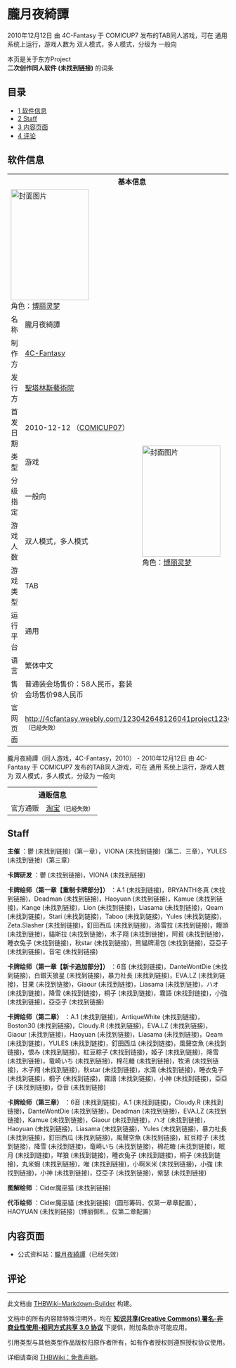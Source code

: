 # 朧月夜綺譚

<!-- source html: G:\repos\THBWiki-Markdown-Builder\THBWikiMarkdown\Temp\main\b\bb\ns0%3A%E6%9C%A7%E6%9C%88%E5%A4%9C%E7%B6%BA%E8%AD%9A.html -->

2010年12月12日 由 4C-Fantasy 于 COMICUP7 发布的TAB同人游戏，可在 通用 系统上运行，游戏人数为 双人模式，多人模式，分级为 一般向

本页是关于东方Project  
 **二次创作同人软件 (未找到链接)** 的词条
## 目录

- [1 软件信息](#软件信息)
- [2 Staff](#Staff)
- [3 内容页面](#内容页面)
- [4 评论](#评论)




## 软件信息

<table><tbody><tr><th colspan="3">基本信息</th></tr><tr><td class="cover-artwork-mobile" colspan="2"><a href="./文件-朧月夜綺譚封面.jpg.md" class="image" title="封面图片"><img alt="封面图片" src="https://upload.thwiki.cc/thumb/d/dc/%E6%9C%A7%E6%9C%88%E5%A4%9C%E7%B6%BA%E8%AD%9A%E5%B0%81%E9%9D%A2.jpg/178px-%E6%9C%A7%E6%9C%88%E5%A4%9C%E7%B6%BA%E8%AD%9A%E5%B0%81%E9%9D%A2.jpg" decoding="async" loading="lazy" width="178" height="252" srcset="https://upload.thwiki.cc/thumb/d/dc/%E6%9C%A7%E6%9C%88%E5%A4%9C%E7%B6%BA%E8%AD%9A%E5%B0%81%E9%9D%A2.jpg/267px-%E6%9C%A7%E6%9C%88%E5%A4%9C%E7%B6%BA%E8%AD%9A%E5%B0%81%E9%9D%A2.jpg 1.5x, https://upload.thwiki.cc/thumb/d/dc/%E6%9C%A7%E6%9C%88%E5%A4%9C%E7%B6%BA%E8%AD%9A%E5%B0%81%E9%9D%A2.jpg/356px-%E6%9C%A7%E6%9C%88%E5%A4%9C%E7%B6%BA%E8%AD%9A%E5%B0%81%E9%9D%A2.jpg 2x" data-file-width="500" data-file-height="707"></a><div class="cover-char">角色：<a href="./博丽灵梦.md" title="博丽灵梦">博丽灵梦</a></div></td>
</tr><tr><td class="label">名称</td><td colspan="2"> 朧月夜綺譚 </td></tr><tr><td class="label">制作方</td><td><a href="./4C-Fantasy.md" title="4C-Fantasy">4C-Fantasy</a></td><td class="cover-artwork" rowspan="9" style="min-width:252px;"><a href="./文件-朧月夜綺譚封面.jpg.md" class="image" title="封面图片"><img alt="封面图片" src="https://upload.thwiki.cc/thumb/d/dc/%E6%9C%A7%E6%9C%88%E5%A4%9C%E7%B6%BA%E8%AD%9A%E5%B0%81%E9%9D%A2.jpg/178px-%E6%9C%A7%E6%9C%88%E5%A4%9C%E7%B6%BA%E8%AD%9A%E5%B0%81%E9%9D%A2.jpg" decoding="async" loading="lazy" width="178" height="252" srcset="https://upload.thwiki.cc/thumb/d/dc/%E6%9C%A7%E6%9C%88%E5%A4%9C%E7%B6%BA%E8%AD%9A%E5%B0%81%E9%9D%A2.jpg/267px-%E6%9C%A7%E6%9C%88%E5%A4%9C%E7%B6%BA%E8%AD%9A%E5%B0%81%E9%9D%A2.jpg 1.5x, https://upload.thwiki.cc/thumb/d/dc/%E6%9C%A7%E6%9C%88%E5%A4%9C%E7%B6%BA%E8%AD%9A%E5%B0%81%E9%9D%A2.jpg/356px-%E6%9C%A7%E6%9C%88%E5%A4%9C%E7%B6%BA%E8%AD%9A%E5%B0%81%E9%9D%A2.jpg 2x" data-file-width="500" data-file-height="707"></a><div class="cover-char">角色：<a href="./博丽灵梦.md" title="博丽灵梦">博丽灵梦</a></div></td>
</tr><tr><td class="label">发行方</td><td><a href="/index.php?title=%E8%81%96%E5%A1%94%E6%9E%97%E6%96%AF%E8%97%9D%E8%A1%93%E9%99%A2&amp;action=edit&amp;redlink=1" class="new" title="聖塔林斯藝術院（页面不存在）">聖塔林斯藝術院</a></td></tr><tr><td class="label">首发日期</td><td>2010-12-12&#160;（<a href="/展会作品列表?e=COMICUP%237">COMICUP07</a>）</td></tr><tr><td class="label">类型</td><td>游戏</td></tr><tr><td class="label">分级指定</td><td>一般向</td></tr><tr><td class="label">游戏人数</td><td>双人模式，多人模式</td></tr><tr><td class="label">游戏类型</td><td>TAB</td></tr><tr><td class="label">运行平台</td><td>通用</td></tr><tr><td class="label">语言</td><td>繁体中文</td></tr><tr><td class="label">售价</td><td>普通装会场售价：58人民币，套装会场售价98人民币</td></tr>
<tr><td class="label">官网页面</td><td colspan="2"><a rel="nofollow" class="external free" href="http://4cfantasy.weebly.com/123042648126041project12305.html">http://4cfantasy.weebly.com/123042648126041project12305.html</a><br><span style="font-family: sans-serif; cursor: default; color:#555; font-size: 0.8em; bottom: 0.1em; font-weight: bold;" title="连接到已经失效网页">（已经失效）</span></td></tr></tbody></table>

朧月夜綺譚（同人游戏，4C-Fantasy，2010） - 2010年12月12日 由 4C-Fantasy 于 COMICUP7 发布的TAB同人游戏，可在 通用 系统上运行，游戏人数为 双人模式，多人模式，分级为 一般向

<table><tbody><tr><th colspan="3">通贩信息</th></tr><tr><td class="label">官方通贩</td><td colspan="2"><a rel="nofollow" class="external text" href="http://item.taobao.com/item.htm?id=8768827129">淘宝</a><span style="font-family: sans-serif; cursor: default; color:#555; font-size: 0.8em; bottom: 0.1em; font-weight: bold;" title="连接到已经失效网页">（已经失效）</span></td></tr></tbody></table>


## Staff
  
 **主催** ：鬱 (未找到链接)（第一章），VIONA (未找到链接)（第二、三章），YULES (未找到链接)（第三章）  

 **卡牌研发** ：鬱 (未找到链接)，VIONA (未找到链接)  

 **卡牌绘师（第一章【重制卡牌部分】）** ：A.1 (未找到链接)，BRYANTH冬真 (未找到链接)，Deadman (未找到链接)，Haoyuan (未找到链接)，Kamue (未找到链接)，Kange (未找到链接)，Lion (未找到链接)，Liasama (未找到链接)，Qeam (未找到链接)，Stari (未找到链接)，Taboo (未找到链接)，Yules (未找到链接)，Zeta.Slasher (未找到链接)，釘田西瓜 (未找到链接)，洛雷拉 (未找到链接)，饅頭 (未找到链接)，貓斯拉 (未找到链接)，木子翔 (未找到链接)，阿貧 (未找到链接)，睡衣兔子 (未找到链接)，秋star (未找到链接)，熊貓牌湯包 (未找到链接)，亞亞子 (未找到链接)，音宅 (未找到链接)  

 **卡牌绘师（第一章【新卡追加部分】）** ：6音 (未找到链接)，DanteWontDie (未找到链接)，白銀天狼星 (未找到链接)，暴力社長 (未找到链接)，EVA.LZ (未找到链接)，甘果 (未找到链接)，Giaour (未找到链接)，Liasama (未找到链接)，ハオ (未找到链接)，降雪 (未找到链接)，桐子 (未找到链接)，霧語 (未找到链接)，小強 (未找到链接)，亞亞子 (未找到链接)  

 **卡牌绘师（第二章）** ：A.1 (未找到链接)，AntiqueWhite (未找到链接)，Boston30 (未找到链接)，Cloudy.R (未找到链接)，EVA.LZ (未找到链接)，Giaour (未找到链接)，Haoyuan (未找到链接)，Liasama (未找到链接)，Qeam (未找到链接)，YULES (未找到链接)，釘田西瓜 (未找到链接)，風聲空魚 (未找到链接)，恨み (未找到链接)，紅豆粽子 (未找到链接)，姬子 (未找到链接)，降雪 (未找到链接)，竜崎いち (未找到链接)，棉花糖 (未找到链接)，牧浠 (未找到链接)，木子翔 (未找到链接)，秋star (未找到链接)，水滴 (未找到链接)，睡衣兔子 (未找到链接)，桐子 (未找到链接)，霧語 (未找到链接)，小神 (未找到链接)，亞亞子 (未找到链接)，亞音 (未找到链接)  

 **卡牌绘师（第三章）** ：6音 (未找到链接)，A.1 (未找到链接)，Cloudy.R (未找到链接)，DanteWontDie (未找到链接)，Deadman (未找到链接)，EVA.LZ (未找到链接)，Kamue (未找到链接)，Giaour (未找到链接)，ハオ (未找到链接)，Haoyuan (未找到链接)，Liasama (未找到链接)，Yules (未找到链接)，暴力社長 (未找到链接)，釘田西瓜 (未找到链接)，風聲空魚 (未找到链接)，紅豆粽子 (未找到链接)，降雪 (未找到链接)，竜崎いち (未找到链接)，棉花糖 (未找到链接)，眠月 (未找到链接)，咩狼 (未找到链接)，睡衣兔子 (未找到链接)，桐子 (未找到链接)，丸米蝦 (未找到链接)，唯 (未找到链接)，小啊米米 (未找到链接)，小強 (未找到链接)，小神 (未找到链接)，亞亞子 (未找到链接)，紫瑟 (未找到链接)  

 **图解绘师** ：Cider魔巫猫 (未找到链接)  

 **代币绘师** ：Cider魔巫貓 (未找到链接)（圆形筹码，仅第一章章配置），HAOYUAN (未找到链接)（博丽御札，仅第二章配置）
  

## 内容页面
- 公式资料站：[朧月夜綺譚](https://4cfantasy2u.weebly.com/index.html)（已经失效）

## 评论




---

此文档由 [THBWiki-Markdown-Builder](https://github.com/Delsin-Yu/THBWiki-Markdown-Builder) 构建。

文档中的所有内容除特殊注明外，均在 [**知识共享(Creative Commons) 署名-非商业性使用-相同方式共享 3.0 协议**](https://creativecommons.org/licenses/by-sa/3.0/deed.zh-hans) 下提供，附加条款亦可能应用。

引用类型与其他类型作品版权归原作者所有，如有作者授权则遵照授权协议使用。

详细请查阅 [THBWiki：免责声明](https://thbwiki.cc/THBWiki:%E5%85%8D%E8%B4%A3%E5%A3%B0%E6%98%8E)。

